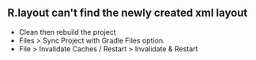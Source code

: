 ## R.layout can't find the newly created xml layout
- Clean then rebuild the project
- Files > Sync Project with Gradle Files option.
- File > Invalidate Caches / Restart > Invalidate & Restart